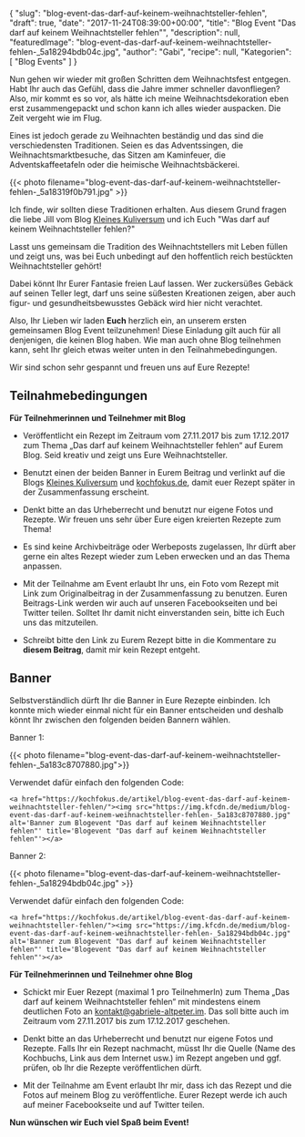 {
    "slug": "blog-event-das-darf-auf-keinem-weihnachtsteller-fehlen",
    "draft": true,
    "date": "2017-11-24T08:39:00+00:00",
    "title": "Blog Event \"Das darf auf keinem Weihnachtsteller fehlen\"",
    "description": null,
    "featuredImage": "blog-event-das-darf-auf-keinem-weihnachtsteller-fehlen-_5a18294bdb04c.jpg",
    "author": "Gabi",
    "recipe": null,
    "Kategorien": [
        "Blog Events"
    ]
}

Nun gehen wir wieder mit großen Schritten dem Weihnachtsfest entgegen. Habt Ihr auch das Gefühl, dass die Jahre immer schneller davonfliegen? Also, mir kommt es so vor, als hätte ich meine Weihnachtsdekoration eben erst zusammengepackt und schon kann ich alles wieder auspacken. Die Zeit vergeht wie im Flug.

Eines ist jedoch gerade zu Weihnachten beständig und das sind die verschiedensten Traditionen. Seien es das Adventssingen, die Weihnachtsmarktbesuche, das Sitzen am Kaminfeuer, die Adventskaffeetafeln oder die heimische Weihnachtsbäckerei.

{{< photo filename="blog-event-das-darf-auf-keinem-weihnachtsteller-fehlen-_5a18319f0b791.jpg" >}}

Ich finde, wir sollten diese Traditionen erhalten. Aus diesem Grund fragen die liebe Jill vom Blog [Kleines Kuliversum](http://www.kleineskuliversum.com/ "Kleines Kuliversum") und ich Euch "Was darf auf keinem Weihnachtsteller fehlen?"

Lasst uns gemeinsam die Tradition des Weihnachtstellers mit Leben füllen und zeigt uns, was bei Euch unbedingt auf den hoffentlich reich bestückten Weihnachtsteller gehört!

Dabei könnt Ihr Eurer Fantasie freien Lauf lassen. Wer zuckersüßes Gebäck auf seinen Teller legt, darf uns seine süßesten Kreationen zeigen, aber auch figur- und gesundheitsbewusstes Gebäck wird hier nicht verachtet.

Also, Ihr Lieben wir laden **Euch** herzlich ein, an unserem ersten gemeinsamen Blog Event teilzunehmen! Diese Einladung gilt auch für all denjenigen, die keinen Blog haben. Wie man auch ohne Blog teilnehmen kann, seht Ihr gleich etwas weiter unten in den Teilnahmebedingungen.

Wir sind schon sehr gespannt und freuen uns auf Eure Rezepte!



## Teilnahmebedingungen


**Für Teilnehmerinnen und Teilnehmer mit Blog**

- Veröffentlicht ein Rezept im Zeitraum vom 27.11.2017 bis zum 17.12.2017 zum Thema „Das darf auf keinem Weihnachtsteller fehlen“ auf Eurem Blog. Seid kreativ und zeigt uns Eure Weihnachtsteller.

- Benutzt einen der beiden Banner in Eurem Beitrag und verlinkt auf die Blogs [Kleines Kuliversum](http://www.kleineskuliversum.com/ "Kleines Kuliversum") und [kochfokus.de](https://kochfokus.de/ "kochfokus.de"), damit euer Rezept später in der Zusammenfassung erscheint.

- Denkt bitte an das Urheberrecht und benutzt nur eigene Fotos und Rezepte. Wir freuen uns sehr über Eure eigen kreierten Rezepte zum Thema!

- Es sind keine Archivbeiträge oder Werbeposts zugelassen, Ihr dürft aber gerne ein altes Rezept wieder zum Leben erwecken und an das Thema anpassen.

- Mit der Teilnahme am Event erlaubt Ihr uns, ein Foto vom Rezept mit Link zum Originalbeitrag in der Zusammenfassung zu benutzen. Euren Beitrags-Link werden wir auch auf unseren Facebookseiten und bei Twitter teilen. Solltet Ihr damit nicht einverstanden sein, bitte ich Euch uns das mitzuteilen.

- Schreibt bitte den Link zu Eurem Rezept bitte in die Kommentare zu **diesem Beitrag**, damit mir kein Rezept entgeht.

## Banner

Selbstverständlich dürft Ihr die Banner in Eure Rezepte einbinden. Ich konnte mich wieder einmal nicht für ein Banner entscheiden und deshalb könnt Ihr zwischen den folgenden beiden Bannern wählen.

Banner 1:

{{< photo filename="blog-event-das-darf-auf-keinem-weihnachtsteller-fehlen-_5a183c8707880.jpg">}}

Verwendet dafür einfach den folgenden Code:
```
<a href="https://kochfokus.de/artikel/blog-event-das-darf-auf-keinem-weihnachtsteller-fehlen/"><img src="https://img.kfcdn.de/medium/blog-event-das-darf-auf-keinem-weihnachtsteller-fehlen-_5a183c8707880.jpg" alt='Banner zum Blogevent "Das darf auf keinem Weihnachtsteller fehlen"' title='Blogevent "Das darf auf keinem Weihnachtsteller fehlen"'></a>

```

Banner 2:

{{< photo filename="blog-event-das-darf-auf-keinem-weihnachtsteller-fehlen-_5a18294bdb04c.jpg" >}}

Verwendet dafür einfach den folgenden Code:

```
<a href="https://kochfokus.de/artikel/blog-event-das-darf-auf-keinem-weihnachtsteller-fehlen/"><img src="https://img.kfcdn.de/medium/blog-event-das-darf-auf-keinem-weihnachtsteller-fehlen-_5a18294bdb04c.jpg" alt='Banner zum Blogevent "Das darf auf keinem Weihnachtsteller fehlen"' title='Blogevent "Das darf auf keinem Weihnachtsteller fehlen"'></a>
```


**Für Teilnehmerinnen und Teilnehmer ohne Blog**

- Schickt mir Euer Rezept (maximal 1 pro TeilnehmerIn) zum Thema „Das darf auf keinem Weihnachtsteller fehlen“ mit mindestens einem deutlichen Foto an kontakt@gabriele-altpeter.im. Das soll bitte auch im Zeitraum vom 27.11.2017 bis zum 17.12.2017 geschehen.

- Denkt bitte an das Urheberrecht und benutzt nur eigene Fotos und Rezepte. Falls Ihr ein Rezept nachmacht, müsst Ihr die Quelle (Name des Kochbuchs, Link aus dem Internet usw.) im Rezept angeben und ggf. prüfen, ob Ihr die Rezepte veröffentlichen dürft.

- Mit der Teilnahme am Event erlaubt Ihr mir, dass ich das Rezept und die Fotos auf meinem Blog zu veröffentliche. Eurer Rezept werde ich auch auf meiner Facebookseite und auf Twitter teilen.

**Nun wünschen wir Euch viel Spaß  beim Event!**